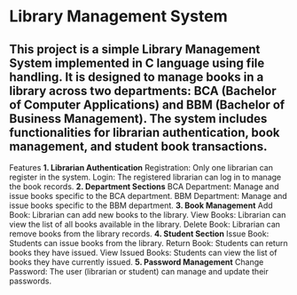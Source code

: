 # Library Management System
## This project is a simple Library Management System implemented in C language using file handling. It is designed to manage books in a library across two departments: BCA (Bachelor of Computer Applications) and BBM (Bachelor of Business Management). The system includes functionalities for librarian authentication, book management, and student book transactions.

Features
**1. Librarian Authentication**
Registration: Only one librarian can register in the system.
Login: The registered librarian can log in to manage the book records.
**2. Department Sections**
BCA Department: Manage and issue books specific to the BCA department.
BBM Department: Manage and issue books specific to the BBM department.
**3. Book Management**
Add Book: Librarian can add new books to the library.
View Books: Librarian can view the list of all books available in the library.
Delete Book: Librarian can remove books from the library records.
**4. Student Section**
Issue Book: Students can issue books from the library.
Return Book: Students can return books they have issued.
View Issued Books: Students can view the list of books they have currently issued.
**5. Password Management**
Change Password: The user (librarian or student) can manage and update their passwords.
